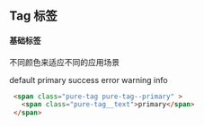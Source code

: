  ## Tag 标签

####  基础标签
不同颜色来适应不同的应用场景 
<div class="marginT10">
  <span class="pure-tag pure-tag--default" > 
    <span class="pure-tag__text">default</span>    
   </span>
  <span class="pure-tag pure-tag--primary" > 
    <span class="pure-tag__text">primary</span>    
  </span>
  <span class="pure-tag pure-tag--success" >
    <span class="pure-tag__text">success</span>    
   </span>
  <span class="pure-tag pure-tag--error" > 
    <span class="pure-tag__text">error</span>    
  </span>
  <span class="pure-tag pure-tag--warning" >
    <span class="pure-tag__text">warning</span>    
  </span>
  <span class="pure-tag pure-tag--info" >
    <span class="pure-tag__text">info</span>    
   </span>
</div> 

 ```html
  <span class="pure-tag pure-tag--primary" > 
    <span class="pure-tag__text">primary</span>    
  </span>
 ```